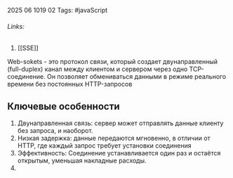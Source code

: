 2025 06 1019 02
Tags: #javaScript 
###### Links: 
1) [[SSE]]

Web-sokets - это протокол связи, который создает двунаправленный (full-duplex) канал между клиентом и сервером через одно TCP-соединение. Он позволяет обмениваться данными в режиме реального времени без постоянных HTTP-запросов
## Ключевые особенности
1) Двунаправленная связь: сервер может отправлять данные клиенту без запроса, и наоборот.
2) Низкая задержка: данные передаются мгновенно, в отличии  от HTTP, где каждый запрос требует установки соединения
3)  Эффективность: Соединение устанавливается один раз и остаётся открытым, уменьшая накладные расходы.
4) 
